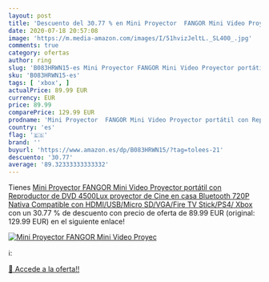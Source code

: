 ```yaml
---
layout: post
title: 'Descuento del 30.77 % en Mini Proyector  FANGOR Mini Video Proyec'
date: 2020-07-18 20:57:08
image: 'https://m.media-amazon.com/images/I/51hvizJeltL._SL400_.jpg'
comments: true
category: ofertas
author: ring
slug: 'B083HRWN15-es Mini Proyector FANGOR Mini Video Proyector portátil con...'
sku: 'B083HRWN15-es'
tags: [ 'xbox', ]
actualPrice: 89.99 EUR
currency: EUR
price: 89.99
comparePrice: 129.99 EUR
prodname: 'Mini Proyector  FANGOR Mini Video Proyector portátil con Reproductor de DVD 4500Lux proyector de Cine en casa Bluetooth 720P Nativa Compatible con HDMI/USB/Micro SD/VGA/Fire TV Stick/PS4/ Xbox'
country: 'es'
flag: '🇪🇸'
brand: ''
buyurl: 'https://www.amazon.es/dp/B083HRWN15/?tag=tolees-21'
descuento: '30.77'
average: '89.32333333333332'
---
```


Tienes [Mini Proyector  FANGOR Mini Video Proyector portátil con Reproductor de DVD 4500Lux proyector de Cine en casa Bluetooth 720P Nativa Compatible con HDMI/USB/Micro SD/VGA/Fire TV Stick/PS4/ Xbox](https://www.amazon.es/dp/B083HRWN15/?tag=tolees-21) con un 30.77 % de descuento con precio de oferta de 89.99 EUR (original: 129.99 EUR) en el siguiente enlace!

[![Mini Proyector  FANGOR Mini Video Proyec](https://m.media-amazon.com/images/I/51hvizJeltL._SL400_.jpg)](https://www.amazon.es/dp/B083HRWN15/?tag=tolees-21)

ℹ️:


[🛒 Accede a la oferta!!](https://www.amazon.es/dp/B083HRWN15/?tag=tolees-21)
